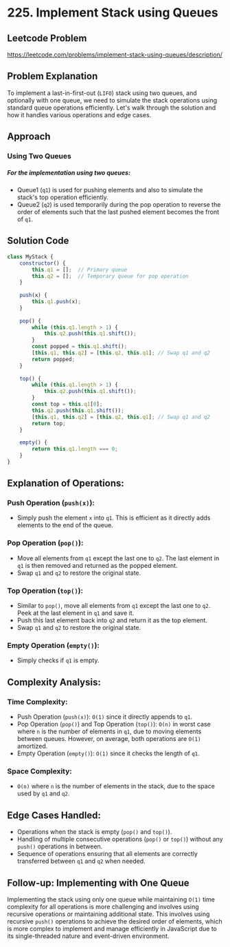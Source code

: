 # 225. Implement Stack using Queues

## Leetcode Problem
https://leetcode.com/problems/implement-stack-using-queues/description/

## Problem Explanation
To implement a last-in-first-out (`LIFO`) stack using two queues, and optionally with one queue, we need to simulate the stack operations using standard queue operations efficiently. Let's walk through the solution and how it handles various operations and edge cases.

## Approach
### Using Two Queues
##### For the implementation using two queues:
- Queue1 (`q1`) is used for pushing elements and also to simulate the stack's top operation efficiently.
- Queue2 (`q2`) is used temporarily during the pop operation to reverse the order of elements such that the last pushed element becomes the front of `q1`.

## Solution Code
```javascript
class MyStack {
    constructor() {
        this.q1 = [];  // Primary queue
        this.q2 = [];  // Temporary queue for pop operation
    }
    
    push(x) {
        this.q1.push(x);
    }
    
    pop() {
        while (this.q1.length > 1) {
            this.q2.push(this.q1.shift());
        }
        const popped = this.q1.shift();
        [this.q1, this.q2] = [this.q2, this.q1]; // Swap q1 and q2
        return popped;
    }
    
    top() {
        while (this.q1.length > 1) {
            this.q2.push(this.q1.shift());
        }
        const top = this.q1[0];
        this.q2.push(this.q1.shift());
        [this.q1, this.q2] = [this.q2, this.q1]; // Swap q1 and q2
        return top;
    }
    
    empty() {
        return this.q1.length === 0;
    }
}
```
## Explanation of Operations:
### Push Operation (`push(x)`):
- Simply push the element `x` into `q1`. This is efficient as it directly adds elements to the end of the queue.
### Pop Operation (`pop()`):
- Move all elements from `q1` except the last one to `q2`. The last element in `q1` is then removed and returned as the popped element.
- Swap `q1` and `q2` to restore the original state.
### Top Operation (`top()`):
- Similar to `pop()`, move all elements from `q1` except the last one to `q2`. Peek at the last element in `q1` and save it.
- Push this last element back into `q2` and return it as the top element.
- Swap `q1` and `q2` to restore the original state.
### Empty Operation (`empty()`):
- Simply checks if `q1` is empty.

## Complexity Analysis:

### Time Complexity:
- Push Operation (`push(x)`): `O(1)` since it directly appends to `q1`.
- Pop Operation (`pop()`) and Top Operation (`top()`): `O(n)` in worst case where `n` is the number of elements in `q1`, due to moving elements between queues. However, on average, both operations are `O(1)` amortized.
- Empty Operation (`empty()`): `O(1)` since it checks the length of `q1`.

### Space Complexity:
- `O(n)` where `n` is the number of elements in the stack, due to the space used by `q1` and `q2`.

## Edge Cases Handled:
- Operations when the stack is empty (`pop()` and `top()`).
- Handling of multiple consecutive operations (`pop()` or `top()`) without any `push()` operations in between.
- Sequence of operations ensuring that all elements are correctly transferred between `q1` and `q2` when needed.

## Follow-up: Implementing with One Queue
Implementing the stack using only one queue while maintaining `O(1)` time complexity for all operations is more challenging and involves using recursive operations or maintaining additional state. This involves using recursive `push()` operations to achieve the desired order of elements, which is more complex to implement and manage efficiently in JavaScript due to its single-threaded nature and event-driven environment.

